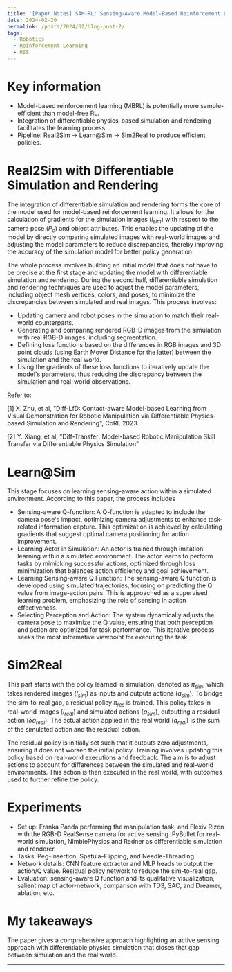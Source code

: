 ```yaml
---
title: '[Paper Notes] SAM-RL: Sensing-Aware Model-Based Reinforcement Learning via Differentiable Physics-Based Simulation and Rendering - RSS 2023'
date: 2024-02-20
permalink: /posts/2024/02/blog-post-2/
tags:
  - Robotics
  - Reinforcement Learning
  - RSS
---
```


Key information
===
- Model-based reinforcement learning (MBRL) is potentially more sample-efficient than model-free RL.
- Integration of differentiable physics-based simulation and rendering facilitates the learning process.
- Pipeline: Real2Sim -> Learn@Sim -> Sim2Real to produce efficient policies.


Real2Sim with Differentiable Simulation and Rendering
===
The integration of differentiable simulation and rendering forms the core of the model used for model-based reinforcement learning. It allows for the calculation of gradients for the simulation images ($I_{sim}$) with respect to the camera pose ($P_c$) and object attributes. This enables the updating of the model by directly comparing simulated images with real-world images and adjusting the model parameters to reduce discrepancies, thereby improving the accuracy of the simulation model for better policy generation.

The whole process involves building an initial model that does not have to be precise at the first stage and updating the model with differentiable simulation and rendering. During the second half, differentiable simulation and rendering techniques are used to adjust the model parameters, including object mesh vertices, colors, and poses, to minimize the discrepancies between simulated and real images. This process involves:

- Updating camera and robot poses in the simulation to match their real-world counterparts.
- Generating and comparing rendered RGB-D images from the simulation with real RGB-D images, including segmentation.
- Defining loss functions based on the differences in RGB images and 3D point clouds (using Earth Mover Distance for the latter) between the simulation and the real world.
- Using the gradients of these loss functions to iteratively update the model's parameters, thus reducing the discrepancy between the simulation and real-world observations.

Refer to:

[1] X. Zhu, et al, "Diff-LfD: Contact-aware Model-based Learning from Visual Demonstration for Robotic Manipulation via Differentiable Physics-based Simulation and Rendering", CoRL 2023.

[2] Y. Xiang, et al, "Diff-Transfer: Model-based Robotic Manipulation Skill Transfer via Differentiable Physics Simulation" 

Learn@Sim
===
This stage focuses on learning sensing-aware action within a simulated environment. According to this paper, the process includes

 - Sensing-aware Q-function: A Q-function is adapted to include the camera pose's impact, optimizing camera adjustments to enhance task-related information capture. This optimization is achieved by calculating gradients that suggest optimal camera positioning for action improvement.
 - Learning Actor in Simulation: An actor is trained through imitation learning within a simulated environment. The actor learns to perform tasks by mimicking successful actions, optimized through loss minimization that balances action efficiency and goal achievement.
 - Learning Sensing-aware Q Function: The sensing-aware Q function is developed using simulated trajectories, focusing on predicting the Q value from image-action pairs. This is approached as a supervised learning problem, emphasizing the role of sensing in action effectiveness.
 - Selecting Perception and Action: The system dynamically adjusts the camera pose to maximize the Q value, ensuring that both perception and action are optimized for task performance. This iterative process seeks the most informative viewpoint for executing the task.

Sim2Real
===
This part starts with the policy learned in simulation, denoted as $\pi_{sim}$, which takes rendered images ($I_{sim}$) as inputs and outputs actions ($a_{sim}$). To bridge the sim-to-real gap, a residual policy $\pi_{res}$ is trained. This policy takes in real-world images ($I_{real}$) and simulated actions ($a_{sim}$), outputting a residual action ($\delta a_{real}$). The actual action applied in the real world ($a_{real}$) is the sum of the simulated action and the residual action.

The residual policy is initially set such that it outputs zero adjustments, ensuring it does not worsen the initial policy. Training involves updating this policy based on real-world executions and feedback. The aim is to adjust actions to account for differences between the simulated and real-world environments. This action is then executed in the real world, with outcomes used to further refine the policy.
 
Experiments
===
- Set up: Franka Panda performing the manipulation task, and Flexiv Rizon with the RGB-D RealSense camera for active sensing. PyBullet for real-world simulation, NimblePhysics and Redner as differentiable simulation and renderer.
- Tasks: Peg-Insertion, Spatula-Flipping, and Needle-Threading.
- Network details: CNN feature extractor and MLP heads to output the action/Q value. Residual policy network to reduce the sim-to-real gap.
- Evaluation: sensing-aware Q function and its qualitative visualization, salient map of actor-network, comparison with TD3, SAC, and Dreamer, ablation, etc.

My takeaways
===
The paper gives a comprehensive approach highlighting an active sensing approach with differentiable physics simulation that closes that gap between simulation and the real world. 

------


